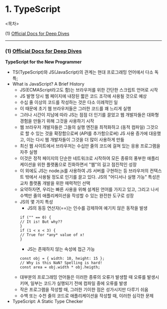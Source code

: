 # 1. TypeScript

<목차>

(1) [Official Docs for Deep Dives](#1-typescript)

---

### (1) [Official Docs for Deep Dives](https://www.typescriptlang.org/docs/)

**TypeScript for the New Programmer**

- TS(TypeScript)와 JS(JavaScript)의 관계는 현대 프로그래밍 언어에서 다소 독특;
- What is JavaScript? A Brief History
  - JS(ECMAScript라고도 함)는 브라우저를 위한 간단한 스크립트 언어로 시작
  - JS 발명 당시 웹 페이지에 내장된 짧은 코드 조각에 사용될 것으로 예상
  - 수십 줄 이상의 코드를 작성하는 것은 다소 이례적인 일
  - 이 때문에 초기 웹 브라우저들은 그러한 코드를 꽤 느리게 실행
  - 그러나 시간이 지남에 따라 JS는 점점 더 인기를 끌었고 웹 개발자들은 대화형 경험을 만들기 위해 그것을 사용하기 시작
  - 웹 브라우저 개발자들은 그들의 실행 엔진을 최적화하고 (동적 컴파일) 그것으로 할 수 있는 것을 확장함으로써 (API를 추가함으로써) JS 사용 증가에 대응했고, 이는 다시 웹 개발자들이 그것을 더 많이 사용하게 만듦
  - 최신 웹 사이트에서 브라우저는 수십만 줄의 코드에 걸쳐 있는 응용 프로그램을 자주 실헹
  - 이것은 정적 페이지의 단순한 네트워크로 시작하여 모든 종류의 풍부한 애플리케이션을 위한 플랫폼으로 진화하면서 "웹"의 길고 점진적인 성장
  - 이 외에도 JS는 node.js를 사용하여 JS 서버를 구현하는 등 브라우저의 컨텍스트 밖에서 사용될 정도로 인기를 끌고 있다. JS의 "어디서나 실행 가능" 특성은 교차 플랫폼 개발을 위한 매력적인 선택
  - 요약하자면, 우리는 빠른 사용을 위해 설계된 언어를 가지고 있고, 그리고 나서 수백만 줄의 애플리케이션을 작성할 수 있는 완전한 도구로 성장
  - JS의 몇 가지 특성
    - JS의 동등 연산자(==)는 인수를 강제하여 예기치 않은 동작을 발생
    ```
    if ("" == 0) {
    // It is! But why??
    }
    if (1 < x < 3) {
    // True for *any* value of x!
    }
    ```
    - JS는 존재하지 않는 속성에 접근 가능
    ```
    const obj = { width: 10, height: 15 };
    // Why is this NaN? Spelling is hard!
    const area = obj.width * obj.heigth;
    ```
  - 대부분의 프로그래밍 언어들은 이러한 종류의 오류가 발생할 때 오류를 발생시키며, 일부는 코드가 실행되기 전에 컴파일 중에 오류를 발생
  - 작은 프로그램을 작성할 때, 그러한 기이한 점은 성가시지만 다루기 쉬움
  - 수백 또는 수천 줄의 코드로 애플리케이션을 작성할 때, 이러한 심각한 문제
- TypeScript: A Static Type Checker
